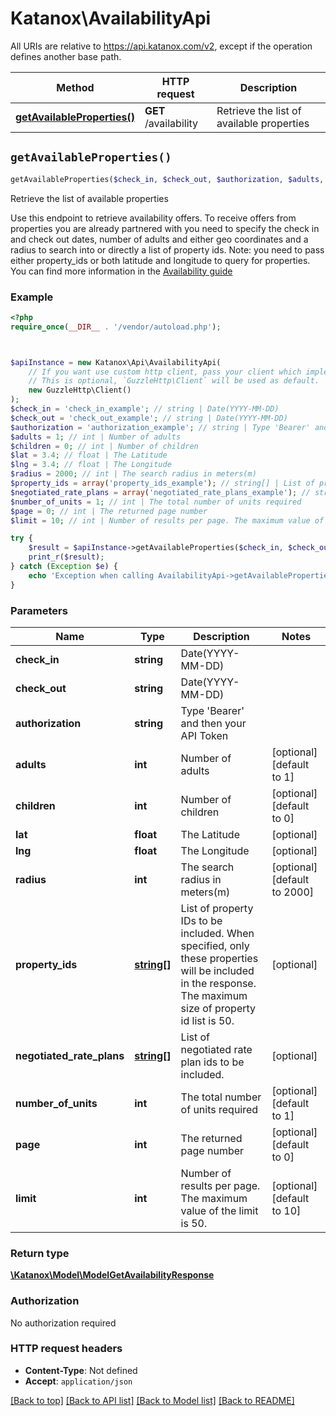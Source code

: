 # Katanox\AvailabilityApi

All URIs are relative to https://api.katanox.com/v2, except if the operation defines another base path.

| Method | HTTP request | Description |
| ------------- | ------------- | ------------- |
| [**getAvailableProperties()**](AvailabilityApi.md#getAvailableProperties) | **GET** /availability | Retrieve the list of available properties |


## `getAvailableProperties()`

```php
getAvailableProperties($check_in, $check_out, $authorization, $adults, $children, $lat, $lng, $radius, $property_ids, $negotiated_rate_plans, $number_of_units, $page, $limit): \Katanox\Model\ModelGetAvailabilityResponse
```

Retrieve the list of available properties

Use this endpoint to retrieve availability offers. To receive offers from properties you are already partnered with you need to specify the check in and check out dates, number of adults and either geo coordinates and a radius to search into or directly a list of property ids.  Note: you need to pass either property_ids or both latitude and longitude to query for properties.  You can find more information in the [Availability guide](https://docs.katanox.com/docs/availability)

### Example

```php
<?php
require_once(__DIR__ . '/vendor/autoload.php');



$apiInstance = new Katanox\Api\AvailabilityApi(
    // If you want use custom http client, pass your client which implements `GuzzleHttp\ClientInterface`.
    // This is optional, `GuzzleHttp\Client` will be used as default.
    new GuzzleHttp\Client()
);
$check_in = 'check_in_example'; // string | Date(YYYY-MM-DD)
$check_out = 'check_out_example'; // string | Date(YYYY-MM-DD)
$authorization = 'authorization_example'; // string | Type 'Bearer' and then your API Token
$adults = 1; // int | Number of adults
$children = 0; // int | Number of children
$lat = 3.4; // float | The Latitude
$lng = 3.4; // float | The Longitude
$radius = 2000; // int | The search radius in meters(m)
$property_ids = array('property_ids_example'); // string[] | List of property IDs to be included. When specified, only these properties will be included in the response. The maximum size of property id list is 50.
$negotiated_rate_plans = array('negotiated_rate_plans_example'); // string[] | List of negotiated rate plan ids to be included.
$number_of_units = 1; // int | The total number of units required
$page = 0; // int | The returned page number
$limit = 10; // int | Number of results per page. The maximum value of the limit is 50.

try {
    $result = $apiInstance->getAvailableProperties($check_in, $check_out, $authorization, $adults, $children, $lat, $lng, $radius, $property_ids, $negotiated_rate_plans, $number_of_units, $page, $limit);
    print_r($result);
} catch (Exception $e) {
    echo 'Exception when calling AvailabilityApi->getAvailableProperties: ', $e->getMessage(), PHP_EOL;
}
```

### Parameters

| Name | Type | Description  | Notes |
| ------------- | ------------- | ------------- | ------------- |
| **check_in** | **string**| Date(YYYY-MM-DD) | |
| **check_out** | **string**| Date(YYYY-MM-DD) | |
| **authorization** | **string**| Type &#39;Bearer&#39; and then your API Token | |
| **adults** | **int**| Number of adults | [optional] [default to 1] |
| **children** | **int**| Number of children | [optional] [default to 0] |
| **lat** | **float**| The Latitude | [optional] |
| **lng** | **float**| The Longitude | [optional] |
| **radius** | **int**| The search radius in meters(m) | [optional] [default to 2000] |
| **property_ids** | [**string[]**](../Model/string.md)| List of property IDs to be included. When specified, only these properties will be included in the response. The maximum size of property id list is 50. | [optional] |
| **negotiated_rate_plans** | [**string[]**](../Model/string.md)| List of negotiated rate plan ids to be included. | [optional] |
| **number_of_units** | **int**| The total number of units required | [optional] [default to 1] |
| **page** | **int**| The returned page number | [optional] [default to 0] |
| **limit** | **int**| Number of results per page. The maximum value of the limit is 50. | [optional] [default to 10] |

### Return type

[**\Katanox\Model\ModelGetAvailabilityResponse**](../Model/ModelGetAvailabilityResponse.md)

### Authorization

No authorization required

### HTTP request headers

- **Content-Type**: Not defined
- **Accept**: `application/json`

[[Back to top]](#) [[Back to API list]](../../README.md#endpoints)
[[Back to Model list]](../../README.md#models)
[[Back to README]](../../README.md)
